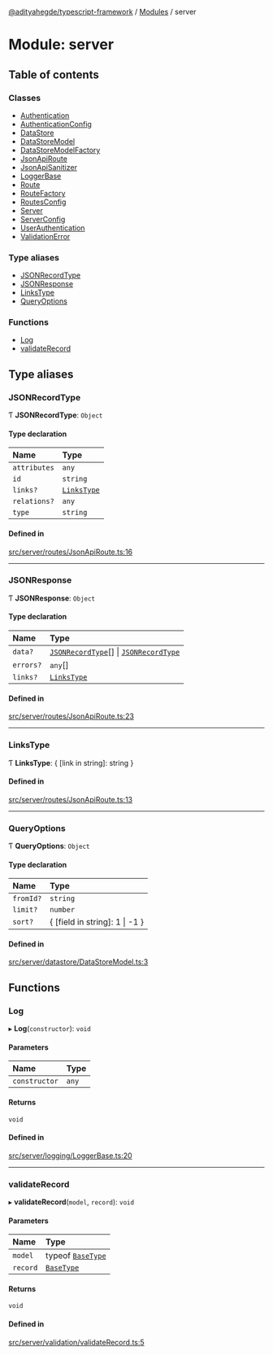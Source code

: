 [@adityahegde/typescript-framework](../README.md) / [Modules](../modules.md) / server

# Module: server

## Table of contents

### Classes

- [Authentication](../classes/server.Authentication.md)
- [AuthenticationConfig](../classes/server.AuthenticationConfig.md)
- [DataStore](../classes/server.DataStore.md)
- [DataStoreModel](../classes/server.DataStoreModel.md)
- [DataStoreModelFactory](../classes/server.DataStoreModelFactory.md)
- [JsonApiRoute](../classes/server.JsonApiRoute.md)
- [JsonApiSanitizer](../classes/server.JsonApiSanitizer.md)
- [LoggerBase](../classes/server.LoggerBase.md)
- [Route](../classes/server.Route.md)
- [RouteFactory](../classes/server.RouteFactory.md)
- [RoutesConfig](../classes/server.RoutesConfig.md)
- [Server](../classes/server.Server.md)
- [ServerConfig](../classes/server.ServerConfig.md)
- [UserAuthentication](../classes/server.UserAuthentication.md)
- [ValidationError](../classes/server.ValidationError.md)

### Type aliases

- [JSONRecordType](server.md#jsonrecordtype)
- [JSONResponse](server.md#jsonresponse)
- [LinksType](server.md#linkstype)
- [QueryOptions](server.md#queryoptions)

### Functions

- [Log](server.md#log)
- [validateRecord](server.md#validaterecord)

## Type aliases

### JSONRecordType

Ƭ **JSONRecordType**: `Object`

#### Type declaration

| Name | Type |
| :------ | :------ |
| `attributes` | `any` |
| `id` | `string` |
| `links?` | [`LinksType`](server.md#linkstype) |
| `relations?` | `any` |
| `type` | `string` |

#### Defined in

[src/server/routes/JsonApiRoute.ts:16](https://github.com/AdityaHegde/typescript-framework/blob/8035b74/src/server/routes/JsonApiRoute.ts#L16)

___

### JSONResponse

Ƭ **JSONResponse**: `Object`

#### Type declaration

| Name | Type |
| :------ | :------ |
| `data?` | [`JSONRecordType`](server.md#jsonrecordtype)[] \| [`JSONRecordType`](server.md#jsonrecordtype) |
| `errors?` | `any`[] |
| `links?` | [`LinksType`](server.md#linkstype) |

#### Defined in

[src/server/routes/JsonApiRoute.ts:23](https://github.com/AdityaHegde/typescript-framework/blob/8035b74/src/server/routes/JsonApiRoute.ts#L23)

___

### LinksType

Ƭ **LinksType**: { [link in string]: string }

#### Defined in

[src/server/routes/JsonApiRoute.ts:13](https://github.com/AdityaHegde/typescript-framework/blob/8035b74/src/server/routes/JsonApiRoute.ts#L13)

___

### QueryOptions

Ƭ **QueryOptions**: `Object`

#### Type declaration

| Name | Type |
| :------ | :------ |
| `fromId?` | `string` |
| `limit?` | `number` |
| `sort?` | { [field in string]: 1 \| -1 } |

#### Defined in

[src/server/datastore/DataStoreModel.ts:3](https://github.com/AdityaHegde/typescript-framework/blob/8035b74/src/server/datastore/DataStoreModel.ts#L3)

## Functions

### Log

▸ **Log**(`constructor`): `void`

#### Parameters

| Name | Type |
| :------ | :------ |
| `constructor` | `any` |

#### Returns

`void`

#### Defined in

[src/server/logging/LoggerBase.ts:20](https://github.com/AdityaHegde/typescript-framework/blob/8035b74/src/server/logging/LoggerBase.ts#L20)

___

### validateRecord

▸ **validateRecord**(`model`, `record`): `void`

#### Parameters

| Name | Type |
| :------ | :------ |
| `model` | typeof [`BaseType`](../classes/models.BaseType.md) |
| `record` | [`BaseType`](../classes/models.BaseType.md) |

#### Returns

`void`

#### Defined in

[src/server/validation/validateRecord.ts:5](https://github.com/AdityaHegde/typescript-framework/blob/8035b74/src/server/validation/validateRecord.ts#L5)
